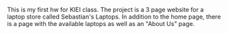 This is my first hw for KIEI class.
The project is a 3 page website for a laptop store called Sebastian's Laptops.
In addition to the home page, there is a page with the available laptops as well as an "About Us" page.